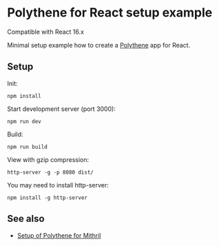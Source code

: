 # Polythene for React setup example

Compatible with React 16.x

Minimal setup example how to create a [Polythene](https://github.com/ArthurClemens/polythene) app for React.


## Setup

Init:

~~~
npm install
~~~

Start development server (port 3000):

~~~
npm run dev
~~~

Build:

~~~
npm run build
~~~

View with gzip compression:

~~~
http-server -g -p 8080 dist/
~~~

You may need to install http-server:

~~~
npm install -g http-server
~~~

## See also

* [Setup of Polythene for Mithril](https://github.com/ArthurClemens/polythene-mithril-setup)
